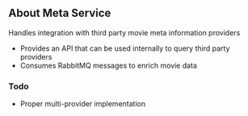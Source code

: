 ## About Meta Service

Handles integration with third party movie meta information providers

- Provides an API that can be used internally to query third party providers
- Consumes RabbitMQ messages to enrich movie data

### Todo

- Proper multi-provider implementation
